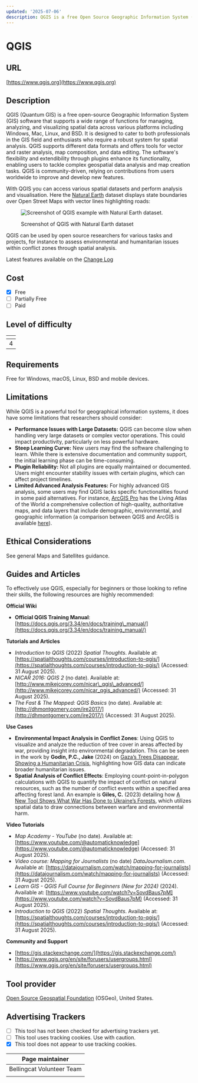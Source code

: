 ```yaml
---
updated: '2025-07-06'
description: QGIS is a free Open Source Geographic Information System (GIS).
---
```


# QGIS

## URL

[https://www.qgis.org](https://www.qgis.org)

## Description

QGIS (Quantum GIS) is a free open-source Geographic Information System (GIS) software that supports a wide range of functions for managing, analyzing, and visualizing spatial data across various platforms including Windows, Mac, Linux, and BSD. It is designed to cater to both professionals in the GIS field and enthusiasts who require a robust system for spatial analysis. QGIS supports different data formats and offers tools for vector and raster analysis, map composition, and data editing. The software's flexibility and extendibility through plugins enhance its functionality, enabling users to tackle complex geospatial data analysis and map creation tasks. QGIS is community-driven, relying on contributions from users worldwide to improve and develop new features.

With QGIS you can access various spatial datasets and perform analysis and visualisation. Here the [Natural Earth](https://www.naturalearthdata.com/) dataset displays state boundaries over Open Street Maps with vector lines highlighting roads:

<figure><img src=".gitbook/assets/about-screenshot.png" alt="Screenshot of QGIS example with Natural Earth dataset."><figcaption><p>Screenshot of QGIS with Natural Earth dataset</p></figcaption></figure>

QGIS can be used by open source researchers for various tasks and projects, for instance to assess environmental and humanitarian issues within conflict zones through spatial analysis.

Latest features available on the [Change Log](https://www.qgis.org/en/site/forusers/visualchangelogs.html)

## Cost

* [x] Free
* [ ] Partially Free
* [ ] Paid

## Level of difficulty

<table><thead><tr><th data-type="rating" data-max="5"></th></tr></thead><tbody><tr><td>4</td></tr></tbody></table>

## Requirements

Free for Windows, macOS, Linux, BSD and mobile devices.

## Limitations

While QGIS is a powerful tool for geographical information systems, it does have some limitations that researchers should consider:

* **Performance Issues with Large Datasets:** QGIS can become slow when handling very large datasets or complex vector operations. This could impact productivity, particularly on less powerful hardware.
* **Steep Learning Curve:** New users may find the software challenging to learn. While there is extensive documentation and community support, the initial learning phase can be time-consuming.
* **Plugin Reliability:** Not all plugins are equally maintained or documented. Users might encounter stability issues with certain plugins, which can affect project timelines.
* **Limited Advanced Analysis Features:** For highly advanced GIS analysis, some users may find QGIS lacks specific functionalities found in some paid alternatives. For instance, [ArcGIS Pro](https://www.esri.com/en-us/arcgis/products/arcgis-pro/overview) has the Living Atlas of the World a comprehensive collection of high-quality, authoritative maps, and data layers that include demographic, environmental, and geographic information (a comparison between QGIS and ArcGIS is available [here](https://www.youtube.com/watch?v=49QydETVNwg\))).

## Ethical Considerations

See general Maps and Satellites guidance.

## Guides and Articles

To effectively use QGIS, especially for beginners or those looking to refine their skills, the following resources are highly recommended:

**Official Wiki**

* **Official QGIS Training Manual**: [https://docs.qgis.org/3.34/en/docs/training\_manual/](https://docs.qgis.org/3.34/en/docs/training_manual/)

**Tutorials and Articles**

* _Introduction to QGIS_ (2022) _Spatial Thoughts_. Available at: [https://spatialthoughts.com/courses/introduction-to-qgis/](https://spatialthoughts.com/courses/introduction-to-qgis/) (Accessed: 31 August 2025).
* _NICAR 2016: QGIS 2_ (no date). Available at: [http://www.mikejcorey.com/nicar\_qgis\_advanced/](http://www.mikejcorey.com/nicar_qgis_advanced/) (Accessed: 31 August 2025).
* _The Fast & The Mapped: QGIS Basics_ (no date). Available at: [http://dhmontgomery.com/ire2017/](http://dhmontgomery.com/ire2017/) (Accessed: 31 August 2025).

**Use Cases**

* **Environmental Impact Analysis in Conflict Zones**: Using QGIS to visualize and analyze the reduction of tree cover in areas affected by war, providing insight into environmental degradation. This can be seen in the work by **Godin, P.C., Jake** (2024) on [Gaza’s Trees Disappear, Showing a Humanitarian Crisis](https://www.bellingcat.com/news/2024/03/15/gazas-trees-disappear-showing-a-humanitarian-crisis/), highlighting how GIS data can indicate broader humanitarian issues.
* **Spatial Analysis of Conflict Effects**: Employing count-point-in-polygon calculations with QGIS to quantify the impact of conflict on natural resources, such as the number of conflict events within a specified area affecting forest land. An example is **Giles, C.** (2023) detailing how [A New Tool Shows What War Has Done to Ukraine’s Forests](https://www.bellingcat.com/resources/2023/08/18/a-new-tool-shows-what-war-has-done-to-ukraines-forests/), which utilizes spatial data to draw connections between warfare and environmental harm.

**Video Tutorials**

* _Map Academy - YouTube_ (no date). Available at: [https://www.youtube.com/@automaticknowledge](https://www.youtube.com/@automaticknowledge) (Accessed: 31 August 2025).
* _Video course: Mapping for Journalists_ (no date) _DataJournalism.com_. Available at: [https://datajournalism.com/watch/mapping-for-journalists](https://datajournalism.com/watch/mapping-for-journalists) (Accessed: 31 August 2025).
* _Learn GIS - QGIS Full Course for Beginners (New for 2024)_ (2024). Available at: [https://www.youtube.com/watch?v=SovdBaus7pM](https://www.youtube.com/watch?v=SovdBaus7pM) (Accessed: 31 August 2025).
* _Introduction to QGIS_ (2022) _Spatial Thoughts_. Available at: [https://spatialthoughts.com/courses/introduction-to-qgis/](https://spatialthoughts.com/courses/introduction-to-qgis/) (Accessed: 31 August 2025).

**Community and Support**

* [https://gis.stackexchange.com/](https://gis.stackexchange.com/)
* [https://www.qgis.org/en/site/forusers/usergroups.html](https://www.qgis.org/en/site/forusers/usergroups.html)

## Tool provider

[Open Source Geospatial Foundation](https://www.osgeo.org/) (OSGeo), United States.

## Advertising Trackers

* [ ] This tool has not been checked for advertising trackers yet.
* [ ] This tool uses tracking cookies. Use with caution.
* [x] This tool does not appear to use tracking cookies.

| Page maintainer           |
| ------------------------- |
| Bellingcat Volunteer Team |
|                           |
